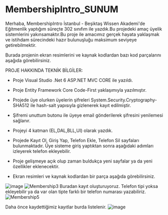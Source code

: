 # MembershipIntro_SUNUM
Merhaba, MembershipIntro İstanbul - Beşiktaş Wissen Akademi'de Eğitmenlik yaptığım süreçte 302 sınıfım ile yazdık.Bu projedeki amaç üyelik sistemlerini yakınsamaktır.Bu proje ile amacımız gerçek hayata yaklaşmak ve istihdam sürecindeki hazır bulunuşluğu maksimum seviyeye getirebilmektir.

 Burada projenin ekran resimlerini ve kaynak kodlardan bazı kod parçalarını aşağıda görebilirsiniz.

PROJE HAKKINDA TEKNİK BİLGİLER:

* Proje Visual Studio .Net 6 ASP.NET MVC CORE ile yazıldı.
* Proje Entity Framework Core Code-First yaklaşımıyla yazılmıştır.

* Projede üye olurken üyelerin şifreleri System.Security.Cryptography-SHA512 ile hash-salt yapısıyla gizlenerek kayıt edilmiştir.

* Şifremi unuttum butonu ile üyeye email gönderilerek şifresini yenilemesi sağlanır.

* Projeyi 4 katman (EL,DAL,BLL,UI) olarak yazdık.

* Projede Kayıt Ol, Giriş Yap, Telefon Ekle, Telefon Sil sayfaları bulunmaktadır. Üye sisteme giriş yaptıktan sonra aşağıdaki adımları izleyerek telefon ekleyebilir.

* Proje gelişmeye açık olup zaman buldukça yeni sayfalar ya da yeni özellikler eklenecektir.

* Ekran resimleri ve kaynak kodlardan bir parça aşağıda görebilirsiniz.

![image](https://user-images.githubusercontent.com/73429501/220879007-00d97d14-bec6-4645-9190-665df2bd4f62.png)
![Membership3](https://user-images.githubusercontent.com/73429501/220879054-1d025044-7f46-4dd7-83be-f77449604ee2.JPG)
Buradan kayıt oluşturuyoruz. Telefon tipi yoksa ekleyebilir ya da var olan tipte farklı bir telefon numarası yazabiliriz.
![Membership5](https://user-images.githubusercontent.com/73429501/220879375-32c8e314-d905-4e4d-a8d8-a87b82d70180.JPG)

Daha önce kaydettiğimiz kayıtlar burda listelenir.
![image](https://user-images.githubusercontent.com/73429501/220879210-ff4cb6d9-51d2-481e-b3dd-35ef196b3d96.png)


